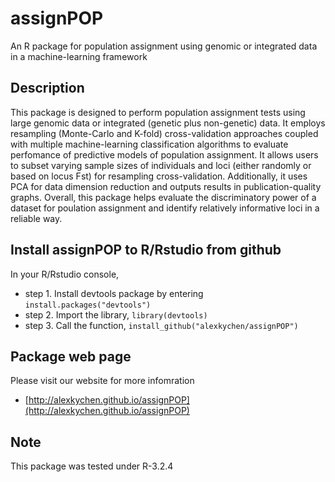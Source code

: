 # assignPOP
An R package for population assignment using genomic or integrated data in a machine-learning framework

## Description
This package is designed to perform population assignment tests using large genomic data or integrated (genetic plus non-genetic) data. It employs resampling (Monte-Carlo and K-fold) cross-validation approaches coupled with multiple machine-learning classification algorithms to evaluate perfomance of predictive models of population assignment. It allows users to subset varying sample sizes of individuals and loci (either randomly or based on locus Fst) for resampling cross-validation. Additionally, it uses PCA for data dimension reduction and outputs results in publication-quality graphs. Overall, this package helps evaluate the discriminatory power of a dataset for poulation assignment and identify relatively informative loci in a reliable way.

## Install assignPOP to R/Rstudio from github
In your R/Rstudio console,
* step 1. Install devtools package by entering `install.packages("devtools")`
* step 2. Import the library, `library(devtools)`
* step 3. Call the function, `install_github("alexkychen/assignPOP")` 

## Package web page
Please visit our website for more infomration
* [http://alexkychen.github.io/assignPOP](http://alexkychen.github.io/assignPOP)

## Note
This package was tested under R-3.2.4